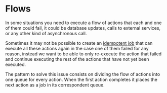 # Flows

In some situations you need to execute a flow of actions that each and one of them could fail, it could be database updates, calls to external services, or any other kind of asynchronous call. 

Sometimes it may not be possible to create an [idempotent job](./idempotent-jobs.md) that can
execute all these actions again in the case one of them failed for any reason, instead we want
to be able to only re-execute the action that failed and continue executing the rest of the
actions that have not yet been executed.

The pattern to solve this issue consists on dividing the flow of actions into one queue for every action. When the first action completes it places the next action as a job in its correspondent queue.
